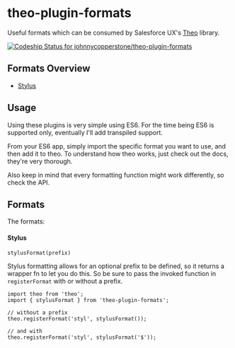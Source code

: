 # theo-plugin-formats
Useful formats which can be consumed by Salesforce UX's [Theo](https://github.com/salesforce-ux/theo) library.

[ ![Codeship Status for johnnycopperstone/theo-plugin-formats](https://codeship.com/projects/c0553380-dd4b-0133-c869-6e554581ddcc/status?branch=master)](https://codeship.com/projects/144341)

## Formats Overview

- [Stylus](#stylus)

## Usage

Using these plugins is very simple using ES6. For the time being ES6 is supported only, eventually I'll add transpiled support.

From your ES6 app, simply import the specific format you want to use, and then add it to theo. To understand how theo works, just check out the docs, they're very thorough.

Also keep in mind that every formatting function might work differently, so check the API.

## Formats

The formats:

#### Stylus

  `stylusFormat(prefix)`

Stylus formatting allows for an optional prefix to be defined, so it returns a wrapper fn to let you do this. So be sure to pass the invoked function in `registerFormat` with or without a prefix.

    import theo from 'theo';
    import { stylusFormat } from 'theo-plugin-formats';

    // without a prefix
    theo.registerFormat('styl', stylusFormat());

    // and with
    theo.registerFormat('styl', stylusFormat('$'));
